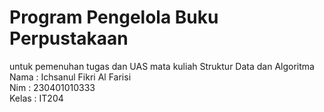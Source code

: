 # Program Pengelola Buku Perpustakaan
untuk pemenuhan tugas dan UAS mata kuliah Struktur Data dan Algoritma <br>
Nama : Ichsanul Fikri Al Farisi <br>
Nim : 230401010333 <br>
Kelas : IT204 <br>
